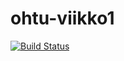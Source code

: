 # ohtu-viikko1

[![Build Status](https://travis-ci.org/pelsaara/ohtu-viikko1.svg?branch=master)](https://travis-ci.org/pelsaara/ohtu-viikko1)
